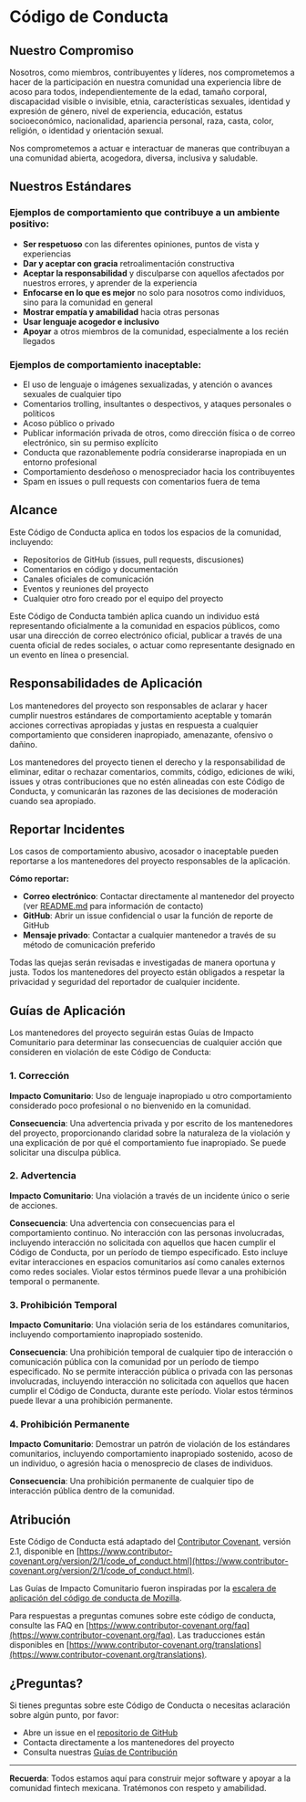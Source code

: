 # Código de Conducta

## Nuestro Compromiso

Nosotros, como miembros, contribuyentes y líderes, nos comprometemos a hacer de la participación en nuestra comunidad una experiencia libre de acoso para todos, independientemente de la edad, tamaño corporal, discapacidad visible o invisible, etnia, características sexuales, identidad y expresión de género, nivel de experiencia, educación, estatus socioeconómico, nacionalidad, apariencia personal, raza, casta, color, religión, o identidad y orientación sexual.

Nos comprometemos a actuar e interactuar de maneras que contribuyan a una comunidad abierta, acogedora, diversa, inclusiva y saludable.

## Nuestros Estándares

### Ejemplos de comportamiento que contribuye a un ambiente positivo:

- **Ser respetuoso** con las diferentes opiniones, puntos de vista y experiencias
- **Dar y aceptar con gracia** retroalimentación constructiva
- **Aceptar la responsabilidad** y disculparse con aquellos afectados por nuestros errores, y aprender de la experiencia
- **Enfocarse en lo que es mejor** no solo para nosotros como individuos, sino para la comunidad en general
- **Mostrar empatía y amabilidad** hacia otras personas
- **Usar lenguaje acogedor e inclusivo**
- **Apoyar** a otros miembros de la comunidad, especialmente a los recién llegados

### Ejemplos de comportamiento inaceptable:

- El uso de lenguaje o imágenes sexualizadas, y atención o avances sexuales de cualquier tipo
- Comentarios trolling, insultantes o despectivos, y ataques personales o políticos
- Acoso público o privado
- Publicar información privada de otros, como dirección física o de correo electrónico, sin su permiso explícito
- Conducta que razonablemente podría considerarse inapropiada en un entorno profesional
- Comportamiento desdeñoso o menospreciador hacia los contribuyentes
- Spam en issues o pull requests con comentarios fuera de tema

## Alcance

Este Código de Conducta aplica en todos los espacios de la comunidad, incluyendo:

- Repositorios de GitHub (issues, pull requests, discusiones)
- Comentarios en código y documentación
- Canales oficiales de comunicación
- Eventos y reuniones del proyecto
- Cualquier otro foro creado por el equipo del proyecto

Este Código de Conducta también aplica cuando un individuo está representando oficialmente a la comunidad en espacios públicos, como usar una dirección de correo electrónico oficial, publicar a través de una cuenta oficial de redes sociales, o actuar como representante designado en un evento en línea o presencial.

## Responsabilidades de Aplicación

Los mantenedores del proyecto son responsables de aclarar y hacer cumplir nuestros estándares de comportamiento aceptable y tomarán acciones correctivas apropiadas y justas en respuesta a cualquier comportamiento que consideren inapropiado, amenazante, ofensivo o dañino.

Los mantenedores del proyecto tienen el derecho y la responsabilidad de eliminar, editar o rechazar comentarios, commits, código, ediciones de wiki, issues y otras contribuciones que no estén alineadas con este Código de Conducta, y comunicarán las razones de las decisiones de moderación cuando sea apropiado.

## Reportar Incidentes

Los casos de comportamiento abusivo, acosador o inaceptable pueden reportarse a los mantenedores del proyecto responsables de la aplicación.

**Cómo reportar:**
- **Correo electrónico**: Contactar directamente al mantenedor del proyecto (ver [README.md](README.md) para información de contacto)
- **GitHub**: Abrir un issue confidencial o usar la función de reporte de GitHub
- **Mensaje privado**: Contactar a cualquier mantenedor a través de su método de comunicación preferido

Todas las quejas serán revisadas e investigadas de manera oportuna y justa. Todos los mantenedores del proyecto están obligados a respetar la privacidad y seguridad del reportador de cualquier incidente.

## Guías de Aplicación

Los mantenedores del proyecto seguirán estas Guías de Impacto Comunitario para determinar las consecuencias de cualquier acción que consideren en violación de este Código de Conducta:

### 1. Corrección

**Impacto Comunitario**: Uso de lenguaje inapropiado u otro comportamiento considerado poco profesional o no bienvenido en la comunidad.

**Consecuencia**: Una advertencia privada y por escrito de los mantenedores del proyecto, proporcionando claridad sobre la naturaleza de la violación y una explicación de por qué el comportamiento fue inapropiado. Se puede solicitar una disculpa pública.

### 2. Advertencia

**Impacto Comunitario**: Una violación a través de un incidente único o serie de acciones.

**Consecuencia**: Una advertencia con consecuencias para el comportamiento continuo. No interacción con las personas involucradas, incluyendo interacción no solicitada con aquellos que hacen cumplir el Código de Conducta, por un período de tiempo especificado. Esto incluye evitar interacciones en espacios comunitarios así como canales externos como redes sociales. Violar estos términos puede llevar a una prohibición temporal o permanente.

### 3. Prohibición Temporal

**Impacto Comunitario**: Una violación seria de los estándares comunitarios, incluyendo comportamiento inapropiado sostenido.

**Consecuencia**: Una prohibición temporal de cualquier tipo de interacción o comunicación pública con la comunidad por un período de tiempo especificado. No se permite interacción pública o privada con las personas involucradas, incluyendo interacción no solicitada con aquellos que hacen cumplir el Código de Conducta, durante este período. Violar estos términos puede llevar a una prohibición permanente.

### 4. Prohibición Permanente

**Impacto Comunitario**: Demostrar un patrón de violación de los estándares comunitarios, incluyendo comportamiento inapropiado sostenido, acoso de un individuo, o agresión hacia o menosprecio de clases de individuos.

**Consecuencia**: Una prohibición permanente de cualquier tipo de interacción pública dentro de la comunidad.

## Atribución

Este Código de Conducta está adaptado del [Contributor Covenant](https://www.contributor-covenant.org/), versión 2.1, disponible en [https://www.contributor-covenant.org/version/2/1/code_of_conduct.html](https://www.contributor-covenant.org/version/2/1/code_of_conduct.html).

Las Guías de Impacto Comunitario fueron inspiradas por la [escalera de aplicación del código de conducta de Mozilla](https://github.com/mozilla/diversity).

Para respuestas a preguntas comunes sobre este código de conducta, consulte las FAQ en [https://www.contributor-covenant.org/faq](https://www.contributor-covenant.org/faq). Las traducciones están disponibles en [https://www.contributor-covenant.org/translations](https://www.contributor-covenant.org/translations).

## ¿Preguntas?

Si tienes preguntas sobre este Código de Conducta o necesitas aclaración sobre algún punto, por favor:

- Abre un issue en el [repositorio de GitHub](https://github.com/portfedh/codi-api/issues)
- Contacta directamente a los mantenedores del proyecto
- Consulta nuestras [Guías de Contribución](CONTRIBUTING.es.md)

---

**Recuerda**: Todos estamos aquí para construir mejor software y apoyar a la comunidad fintech mexicana. Tratémonos con respeto y amabilidad.
